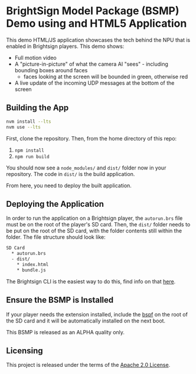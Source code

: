 # BrightSign Model Package (BSMP) Demo using and HTML5 Application

This demo HTML/JS application showcases the tech behind the NPU that is enabled in Brightsign players.  This demo shows:

- Full motion video
- A "picture-in-picture" of what the camera AI "sees" - including bounding boxes around faces
  - faces looking at the screen will be bounded in green, otherwise red
- A live update of the incoming UDP messages at the bottom of the screen

## Building the App

```sh
nvm install --lts
nvm use --lts
```

First, clone the repository. Then, from the home directory of this repo:

1. `npm install`
2. `npm run build`

You should now see a `node_modules/` and `dist/` folder now in your repository. The code in `dist/` is the build application.

From here, you need to deploy the built application.

## Deploying the Application

In order to run the application on a Brightsign player, the `autorun.brs` file must be on the root of the player's SD card. Then, the `dist/` folder needs to be put on the root of the SD card, with the folder contents still within the folder. The file structure should look like:

```sh
SD Card
  * autorun.brs
  - dist/
    * index.html
    * bundle.js
```

The Brightsign CLI is the easiest way to do this, find info on that [here](https://www.npmjs.com/package/@brightsign/bsc).

## Ensure the BSMP is Installed

If your player needs the extension installed, include the [bspf](./bsfw/cobra-standalone-npu_gaze-0.1.3-alpha.bsfw) on the root of the SD card and it will be automatically installed on the next boot.

This BSMP is released as an ALPHA quality only.  

## Licensing

This project is released under the terms of the [Apache 2.0 License](./LICENSE.txt).  
